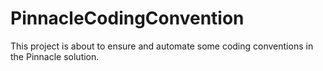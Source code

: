 # PinnacleCodingConvention
This project is about to ensure and automate some coding conventions in the Pinnacle solution.
